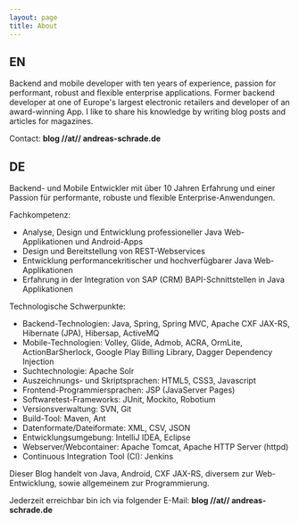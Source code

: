 ```yaml
---
layout: page
title: About
---
```


<h2>EN</h2>
Backend and mobile developer with ten years of experience, passion for performant, robust and flexible enterprise applications.
Former backend developer at one of Europe's largest electronic retailers and developer of an award-winning App. I like to share his knowledge by writing blog posts and articles for magazines.

Contact:  <strong>blog //at// andreas-schrade.de</strong> 


<h2>DE</h2>

Backend- und Mobile Entwickler mit über 10 Jahren Erfahrung und einer Passion für performante, robuste und flexible Enterprise-Anwendungen.

Fachkompetenz:

- Analyse, Design und Entwicklung professioneller Java Web-Applikationen und Android-Apps
- Design und Bereitstellung von REST-Webservices
- Entwicklung performancekritischer und hochverfügbarer Java Web-Applikationen
- Erfahrung in der Integration von SAP (CRM) BAPI-Schnittstellen in Java Applikationen

Technologische Schwerpunkte:

- Backend-Technologien: Java, Spring, Spring MVC, Apache CXF JAX-RS, Hibernate (JPA), Hibersap, ActiveMQ
- Mobile-Technologien: Volley, Glide, Admob, ACRA, OrmLite, ActionBarSherlock, Google Play Billing Library, Dagger Dependency Injection
- Suchtechnologie: Apache Solr
- Auszeichnungs- und Skriptsprachen: HTML5, CSS3, Javascript
- Frontend-Programmiersprachen: JSP (JavaServer Pages)
- Softwaretest-Frameworks: JUnit, Mockito, Robotium
- Versionsverwaltung: SVN, Git
- Build-Tool: Maven, Ant
- Datenformate/Dateiformate: XML, CSV, JSON
- Entwicklungsumgebung: IntelliJ IDEA, Eclipse
- Webserver/Webcontainer: Apache Tomcat, Apache HTTP Server (httpd)
- Continuous Integration Tool (CI): Jenkins

Dieser Blog handelt von Java, Android, CXF JAX-RS, diversem zur Web-Entwicklung, sowie allgemeinem zur Programmierung.

Jederzeit erreichbar bin ich via folgender E-Mail: <strong>blog //at// andreas-schrade.de</strong>